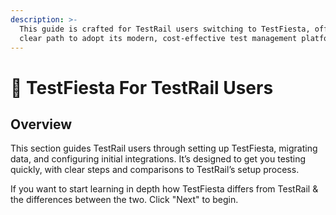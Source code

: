 ```yaml
---
description: >-
  This guide is crafted for TestRail users switching to TestFiesta, offering a
  clear path to adopt its modern, cost-effective test management platform.
---
```


# 🥳 TestFiesta For TestRail Users

## Overview

This section guides TestRail users through setting up TestFiesta, migrating data, and configuring initial integrations. It’s designed to get you testing quickly, with clear steps and comparisons to TestRail’s setup process.

If you want to start learning in depth how TestFiesta differs from TestRail & the differences between the two. Click "Next" to begin.
